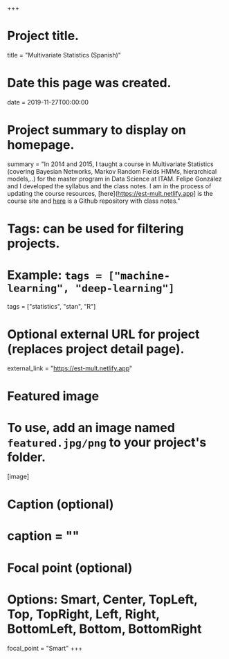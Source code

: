 +++
# Project title.
title = "Multivariate Statistics (Spanish)"

# Date this page was created.
date = 2019-11-27T00:00:00

# Project summary to display on homepage.
summary = "In 2014 and 2015, I taught a course in Multivariate Statistics (covering Bayesian Networks, Markov Random Fields HMMs, hierarchical models,..) for the master program in Data Science  at ITAM. Felipe González and I developed the syllabus and the class notes. I am in the process of updating the course resources, [here](https://est-mult.netlify.app] is the course site and [here](https://github.com/tereom/est-multivariada) is a Github repository with class notes."

# Tags: can be used for filtering projects.
# Example: `tags = ["machine-learning", "deep-learning"]`
tags = ["statistics", "stan", "R"]

# Optional external URL for project (replaces project detail page).
external_link = "https://est-mult.netlify.app"

# Featured image
# To use, add an image named `featured.jpg/png` to your project's folder. 
[image]
  # Caption (optional)
  # caption = ""

  # Focal point (optional)
  # Options: Smart, Center, TopLeft, Top, TopRight, Left, Right, BottomLeft, Bottom, BottomRight
  focal_point = "Smart"
+++
